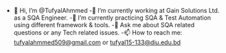- 👋 Hi, I’m @TufyalAhmmed
-🔭 I’m currently working at Gain Solutions Ltd. as a SQA Engineer.
-🌱 I’m currently practicing SQA & Test Automation using different framework & tools.
-💬 Ask me about SQA related questions or any Tech related issues.
-📫 How to reach me: tufyalahmmed509@gmail.com or tufyal15-133@diu.edu.bd

<!---
TufyalAhmmed/TufyalAhmmed is a ✨ special ✨ repository because its `README.md` (this file) appears on your GitHub profile.
You can click the Preview link to take a look at your changes.
--->
